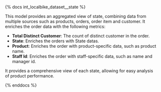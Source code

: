 {% docs int_localbike_dataset__state %}

This model provides an aggregated view of state, combining data from multiple sources such as products, orders, order item and customer. It enriches the order data with the following metrics:
- **Total Distinct Customer**: The count of distinct customer in the order.
- **State**: Enriches the orders with State datas.  
- **Product**: Enriches the order with product-specific data, such as product name.
- **Staff Id**: Enriches the order with staff-specific data, such as name and manager id.

It provides a comprehensive view of each state, allowing for easy analysis of product performance.

{% enddocs %}
